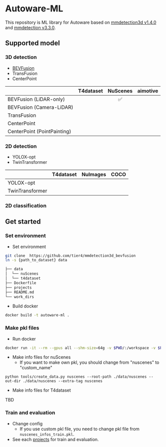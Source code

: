 # Autoware-ML

This repository is ML library for Autoware based on [mmdetection3d v1.4.0](https://github.com/open-mmlab/mmdetection3d/tree/v1.4.0) and [mmdetection v3.3.0](https://github.com/open-mmlab/mmdetection/tree/v3.3.0).

## Supported model
### 3D detection

- [BEVFusion](projects/BEVFusion)
- TransFusion
- CenterPoint

|                             | T4dataset | NuScenes | aimotive |
| --------------------------- | :-------: | :------: | :------: |
| BEVFusion (LiDAR-only)      |           |    ✅     |          |
| BEVFusion (Camera-LiDAR)    |           |         |          |
| TransFusion                 |           |          |          |
| CenterPoint                 |           |          |          |
| CenterPoint (PointPainting) |           |          |          |

### 2D detection

- YOLOX-opt
- TwinTransformer

|                 | T4dataset | NuImages | COCO  |
| --------------- | :-------: | :------: | :---: |
| YOLOX-opt       |           |          |       |
| TwinTransformer |           |          |       |

### 2D classification

## Get started
### Set environment

- Set environment

```sh
git clone  https://github.com/tier4/mmdetection3d_bevfusion
ln -s {path_to_dataset} data
```

```sh
├── data
│  └── nuScenes
│  └── t4dataset
├── Dockerfile
├── projects
├── README.md
└── work_dirs
```

- Build docker

```sh
docker build -t autoware-ml .
```

### Make pkl files

- Run docker

```sh
docker run -it --rm --gpus all --shm-size=64g -v $PWD/:/workspace -v $PWD/data:/workspace/data autoware-ml
```

- Make info files for nuScenes
  - If you want to make own pkl, you should change from "nuscenes" to "custom_name"

```
python tools/create_data.py nuscenes --root-path ./data/nuscenes --out-dir ./data/nuscenes --extra-tag nuscenes
```

- Make info files for T4dataset

TBD

### Train and evaluation

- Change config
  - If you use custom pkl file, you need to change pkl file from `nuscenes_infos_train.pkl`.
- See each [projects](projects) for train and evaluation.

